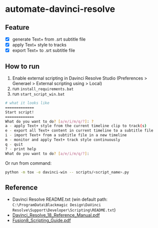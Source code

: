 # automate-davinci-resolve

## Feature
- [x] generate Text+ from .srt subtitle file
- [x] apply Text+ style to tracks
- [x] export Text+ to .srt subtitle file

## How to run
1. Enable external scripting in Davinci Resolve Studio (Preferences > Generael > External scripting using > Local)
2. run `install_requirements.bat`
3. run `start_script_win.bat`

```sh
# what it looks like
=============
Start script!
=============
What do you want to do? [a/e/i/m/q/?]: ?
a - apply Text+ style from the current timeline clip to track(s)
e - export all Text+ content in current timeline to a subtitle file
i - import Text+ from a subtitle file in a new timeline
m - monitor and apply Text+ track style continuously
q - quit
? - print help
What do you want to do? [a/e/i/m/q/?]:
```

Or run from command:
```sh
python -m tox -e davinci-win -- scripts/<script_name>.py
```

## Reference
- Davinci Resolve README.txt (win default path: `C:\ProgramData\Blackmagic Design\DaVinci Resolve\Support\Developer\Scripting\README.txt`)
- [Davinci_Resolve_18_Reference_Manual.pdf](https://documents.blackmagicdesign.com/UserManuals/DaVinci_Resolve_18_Reference_Manual.pdf)
- [Fusion8_Scripting_Guide.pdf](https://documents.blackmagicdesign.com/UserManuals/Fusion8_Scripting_Guide.pdf)
